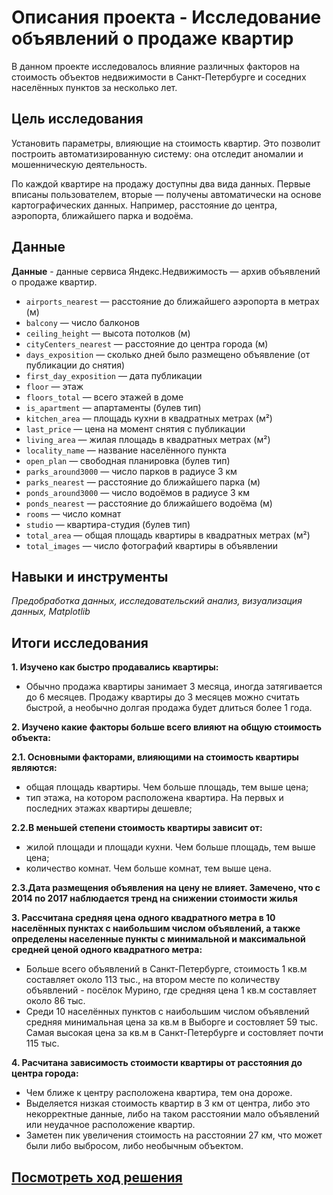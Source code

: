 # Описания проекта - Исследование объявлений о продаже квартир

В данном проекте исследовалось влияние различных факторов на стоимость объектов недвижимости в Санкт-Петербурге и соседних населённых пунктов за несколько лет.

## Цель исследования 

Установить параметры, влияющие на стоимость квартир. Это позволит построить автоматизированную систему: она отследит аномалии и мошенническую деятельность. 

По каждой квартире на продажу доступны два вида данных. Первые вписаны пользователем, вторые — получены автоматически на основе картографических данных. Например, расстояние до центра, аэропорта, ближайшего парка и водоёма. 

## Данные

**Данные** - данные сервиса Яндекс.Недвижимость — архив объявлений о продаже квартир. 

* `airports_nearest` — расстояние до ближайшего аэропорта в метрах (м)
* `balcony` — число балконов
* `ceiling_height` — высота потолков (м)
* `cityCenters_nearest` — расстояние до центра города (м)
* `days_exposition` — сколько дней было размещено объявление (от публикации до снятия)
* `first_day_exposition` — дата публикации
* `floor` — этаж
* `floors_total` — всего этажей в доме
* `is_apartment` — апартаменты (булев тип)
* `kitchen_area` — площадь кухни в квадратных метрах (м²)
* `last_price` — цена на момент снятия с публикации
* `living_area` — жилая площадь в квадратных метрах (м²)
* `locality_name` — название населённого пункта
* `open_plan` — свободная планировка (булев тип)
* `parks_around3000` — число парков в радиусе 3 км
* `parks_nearest` — расстояние до ближайшего парка (м)
* `ponds_around3000` — число водоёмов в радиусе 3 км
* `ponds_nearest` — расстояние до ближайшего водоёма (м)
* `rooms` — число комнат
* `studio` — квартира-студия (булев тип)
* `total_area` — общая площадь квартиры в квадратных метрах (м²)
* `total_images` — число фотографий квартиры в объявлении

## Навыки и инструменты

*Предобработка данных, исследовательский анализ, визуализация данных, Matplotlib*

## Итоги исследования

**1. Изучено как быстро продавались квартиры:**
- Обычно продажа квартиры занимает 3 месяца, иногда затягивается до 6 месяцев. Продажу квартиры до 3 месяцев можно считать быстрой, а необычно долгая продажа будет длиться более 1 года.

**2. Изучено какие факторы больше всего влияют на общую стоимость объекта:**

**2.1. Основными факторами, влияющими на стоимость квартиры являются:**
- общая площадь квартиры. Чем больше площадь, тем выше цена;
- тип этажа, на котором расположена квартира. На первых и последних этажах квартиры дешевле;

**2.2.В меньшей степени стоимость квартиры зависит от:**
- жилой площади и площади кухни. Чем больше площадь, тем выше цена;
- количество комнат. Чем больше комнат, тем выше цена.

**2.3.Дата размещения объявления на цену не влияет. Замечено, что с 2014 по 2017 наблюдается тренд на снижении стоимости жилья**

**3. Рассчитана средняя цена одного квадратного метра в 10 населённых пунктах с наибольшим числом объявлений, а также определены населенные пункты с минимальной и максимальной средней ценой одного квадратного метра:**
- Больше всего объявлений в Санкт-Петербурге, стоимость 1 кв.м составляет около 113 тыс., на втором месте по количеству объявлений - посёлок Мурино, где средняя цена 1 кв.м составляет около 86 тыс.
- Среди 10 населённых пунктов с наибольшим числом объявлений средняя минимальная цена за кв.м в Выборге и состовляет 59 тыс. Самая высокая цена за кв.м в Санкт-Петербурге и состовляет почти 115 тыс.

**4. Расчитана зависимость стоимости квартиры от расстояния до центра города:**
- Чем ближе к центру расположена квартира, тем она дороже. 
- Выделяется низкая стоимость квартир в 3 км от центра, либо это некорректные данные, либо на таком расстоянии мало объявлений или неудачное расположение квартир. 
- Заметен пик увеличения стоимость на расстоянии 27 км, что может были либо выбросом, либо необычным объектом. 

## [Посмотреть ход решения](https://github.com/zhuravleva-ekaterina/data_analyst_portfolio/blob/main/real_estate/03_real_estate.ipynb)
